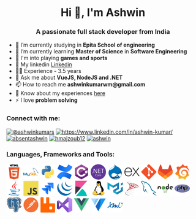 </head>
<body>
  <div class="container">
    <div class="profile">
      <div class="profile-info">
        <h1 align="center">Hi 👋, I'm Ashwin</h1>
        <h3 align="center">A passionate full stack developer from India</h3>
        <ul>
          <li>🔭 I’m currently studying in <strong>Epita School of engineering</strong></li>
          <li>🌱 I’m currently learning <strong>Master of Science</strong> in <strong>Software Engineering</strong></li>
          <li>👋 I'm into playing <strong>games and sports</strong></li>
          <li>🤝 My linkedin <a href="https://www.linkedin.com/in/ashwin-kumar/">Linkedin</a></li>
          <li>👨‍💻 Experience - 3.5 years</li>
          <li>💬 Ask me about <strong>VueJS, NodeJS and .NET</strong></li>
          <li>📫 How to reach me <strong>ashwinkumarwm@gmail.com</strong></li>
          <li>📄 Know about my experiences <a href="https://docs.google.com/document/d/1WZ0uE6deAOa4igLVubHN5uGFDW2FJR6iI4rMmXR8b90/edit?usp=sharing">here</a></li>
          <li>⚡ I love <strong>problem solving</strong></li>
        </ul>
        <h3>Connect with me:</h3>
        <p>
          <a href="https://codepen.io/ashwinkumars" target="_blank"><img src="https://raw.githubusercontent.com/rahuldkjain/github-profile-readme-generator/master/src/images/icons/Social/codepen.svg" alt="@ashwinkumars" height="30" width="40" /></a>
          <a href="https://www.linkedin.com/in/ashwin-kumar/" target="_blank"><img src="https://raw.githubusercontent.com/rahuldkjain/github-profile-readme-generator/master/src/images/icons/Social/linked-in-alt.svg" alt="https://www.linkedin.com/in/ashwin-kumar/" height="30" width="40" /></a>
          <a href="https://instagram.com/absentashwin" target="_blank"><img src="https://raw.githubusercontent.com/rahuldkjain/github-profile-readme-generator/master/src/images/icons/Social/instagram.svg" alt="absentashwin" height="30" width="40" /></a>
          <a href="https://www.codechef.com/users/ashwinkumars" target="_blank"><img src="https://cdn.jsdelivr.net/npm/simple-icons@3.1.0/icons/codechef.svg" alt="hmajzoub12" height="30" width="40" /></a>
          <a href="https://www.codedex.io/@ashwin" target="_blank"><img src="https://avatars.githubusercontent.com/u/105237839?s=200&v=4.svg" alt="ashwin" height="30" width="40" /></a>
        </p>
        <h3>Languages, Frameworks and Tools:</h3>
        <p>
          <a href="https://www.w3.org/html/" target="_blank" rel="noreferrer"><img src="https://raw.githubusercontent.com/devicons/devicon/master/icons/html5/html5-original-wordmark.svg" alt="html5" width="40" height="40"/></a>
          <a href="https://www.mysql.com/" target="_blank" rel="noreferrer"><img src="https://raw.githubusercontent.com/devicons/devicon/master/icons/mysql/mysql-original-wordmark.svg" alt="mysql" width="40" height="40"/></a>
          <a href="https://www.python.org" target="_blank" rel="noreferrer"><img src="https://raw.githubusercontent.com/devicons/devicon/master/icons/python/python-original.svg" alt="python" width="40" height="40"/></a>
          <a href="https://www.atlassian.com/software/confluence" target="_blank" rel="noreferrer"><img src="https://github.com/devicons/devicon/blob/master/icons/confluence/confluence-original.svg" alt="confluence" width="40" height="40"/></a>
          <a href="https://learn.microsoft.com/en-us/dotnet/csharp/" target="_blank" rel="noreferrer"><img src="https://github.com/devicons/devicon/blob/master/icons/csharp/csharp-original.svg" alt="C#" width="40" height="40"/></a>
          <a href="https://learn.microsoft.com/en-us/aspnet/core/?view=aspnetcore-8.0&WT.mc_id=dotnet-35129-website" target="_blank" rel="noreferrer"><img src="https://github.com/devicons/devicon/blob/master/icons/dotnetcore/dotnetcore-original.svg" alt=".NET Core" width="40" height="40"/></a>
          <a href="https://www.drupal.org" target="_blank" rel="noreferrer"><img src="https://github.com/devicons/devicon/blob/master/icons/drupal/drupal-original.svg" alt="Drupal" width="40" height="40"/></a>
          <a href="https://expressjs.com" target="_blank" rel="noreferrer"><img src="https://github.com/devicons/devicon/blob/master/icons/express/express-original.svg" alt="ExpressJS" width="40" height="40"/></a>
          <a href="https://git-scm.com" target="_blank" rel="noreferrer"><img src="https://github.com/devicons/devicon/blob/master/icons/git/git-original.svg" alt="Git" width="40" height="40"/></a>
          <a href="https://about.gitlab.com" target="_blank" rel="noreferrer"><img src="https://github.com/devicons/devicon/blob/master/icons/gitlab/gitlab-original.svg" alt="GitLab" width="40" height="40"/></a>
          <a href="https://grafana.com" target="_blank" rel="noreferrer"><img src="https://github.com/devicons/devicon/blob/master/icons/grafana/grafana-original.svg" alt="Grafana" width="40" height="40"/></a>
          <a href="https://www.java.com/en/download/help/whatis_java.html" target="_blank" rel="noreferrer"><img src="https://github.com/devicons/devicon/blob/master/icons/java/java-original.svg" alt="Java" width="40" height="40"/></a>
          <a href="https://developer.mozilla.org/en-US/docs/Web/JavaScript" target="_blank" rel="noreferrer"><img src="https://github.com/devicons/devicon/blob/master/icons/javascript/javascript-original.svg" alt="JavaScript" width="40" height="40"/></a>
          <a href="https://www.atlassian.com/software/jira" target="_blank" rel="noreferrer"><img src="https://github.com/devicons/devicon/blob/master/icons/jira/jira-original.svg" alt="Jira" width="40" height="40"/></a>
          <a href="https://jquery.com" target="_blank" rel="noreferrer"><img src="https://github.com/devicons/devicon/blob/master/icons/jquery/jquery-original.svg" alt="jQuery" width="40" height="40"/></a>
          <a href="https://www.elastic.co/kibana" target="_blank" rel="noreferrer"><img src="https://github.com/devicons/devicon/blob/master/icons/kibana/kibana-original.svg" alt="Kibana" width="40" height="40"/></a>
          <a href="https://www.linux.org" target="_blank" rel="noreferrer"><img src="https://github.com/devicons/devicon/blob/master/icons/linux/linux-original.svg" alt="Linux" width="40" height="40"/></a>
          <a href="https://mui.com/material-ui/" target="_blank" rel="noreferrer"><img src="https://github.com/devicons/devicon/blob/master/icons/materialui/materialui-original.svg" alt="MaterialUI" width="40" height="40"/></a>
          <a href="https://www.microsoft.com/en-us/sql-server/sql-server-2022" target="_blank" rel="noreferrer"><img src="https://github.com/devicons/devicon/blob/master/icons/microsoftsqlserver/microsoftsqlserver-original.svg" alt="MS SQL Server" width="40" height="40"/></a>
          <a href="https://www.mysql.com" target="_blank" rel="noreferrer"><img src="https://github.com/devicons/devicon/blob/master/icons/mysql/mysql-original.svg" alt="MySQL" width="40" height="40"/></a>
          <a href="https://nodejs.org/en" target="_blank" rel="noreferrer"><img src="https://github.com/devicons/devicon/blob/master/icons/nodejs/nodejs-original-wordmark.svg" alt="NodeJS" width="40" height="40"/></a>
          <a href="https://www.php.net" target="_blank" rel="noreferrer"><img src="https://github.com/devicons/devicon/blob/master/icons/php/php-original.svg" alt="PHP" width="40" height="40"/></a>
          <a href="https://www.postgresql.org" target="_blank" rel="noreferrer"><img src="https://github.com/devicons/devicon/blob/master/icons/postgresql/postgresql-original.svg" alt="PostgreSQL" width="40" height="40"/></a>
          <a href="https://www.postman.com" target="_blank" rel="noreferrer"><img src="https://github.com/devicons/devicon/blob/master/icons/postman/postman-original.svg" alt="Postman" width="40" height="40"/></a>
          <a href="https://www.rabbitmq.com" target="_blank" rel="noreferrer"><img src="https://github.com/devicons/devicon/blob/master/icons/rabbitmq/rabbitmq-original.svg" alt="RabbitMQ" width="40" height="40"/></a>
          <a href="https://visualstudio.microsoft.com" target="_blank" rel="noreferrer"><img src="https://github.com/devicons/devicon/blob/master/icons/visualstudio/visualstudio-original.svg" alt="Visual Studio" width="40" height="40"/></a>
          <a href="https://vuejs.org" target="_blank" rel="noreferrer"><img src="https://github.com/devicons/devicon/blob/master/icons/vuejs/vuejs-original.svg" alt="VueJS" width="40" height="40"/></a>
          <a href="https://v2.vuetifyjs.com/en/" target="_blank" rel="noreferrer"><img src="https://github.com/devicons/devicon/blob/master/icons/vuetify/vuetify-original.svg" alt="Vuetify" width="40" height="40"/></a>
          <a href="https://developer.mozilla.org/en-US/docs/Web/XML/XML_introduction" target="_blank" rel="noreferrer"><img src="https://github.com/devicons/devicon/blob/master/icons/xml/xml-original.svg" alt="XML" width="40" height="40"/></a>
        </p>
      </div>
      <div class="profile-image">
      </div>
    </div>
  </div>
</body>
</html>

<!---
ashw1nkumars/ashw1nkumars is a ✨ special ✨ repository because its `README.md` (this file) appears on your GitHub profile.
You can click the Preview link to take a look at your changes.
--->
